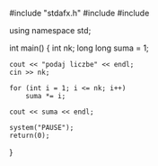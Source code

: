 #include "stdafx.h"
#include <iostream>
#include <cstdlib>

using namespace std;

int main()
{
	int nk;
	long long suma = 1;

	cout << "podaj liczbe" << endl;
	cin >> nk;

	for (int i = 1; i <= nk; i++)
		suma *= i;

	cout << suma << endl;

	system("PAUSE");
	return(0);
}
